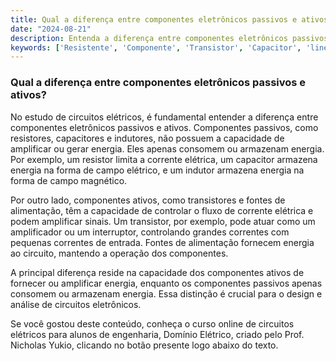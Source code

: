 ```yaml
---
title: Qual a diferença entre componentes eletrônicos passivos e ativos?
date: "2024-08-21"
description: Entenda a diferença entre componentes eletrônicos passivos e ativos no contexto de circuitos elétricos.
keywords: ['Resistente', 'Componente', 'Transistor', 'Capacitor', 'linear:', 'Fonte', 'Ativo']
---
```


### Qual a diferença entre componentes eletrônicos passivos e ativos?

No estudo de circuitos elétricos, é fundamental entender a diferença entre componentes eletrônicos passivos e ativos. Componentes passivos, como resistores, capacitores e indutores, não possuem a capacidade de amplificar ou gerar energia. Eles apenas consomem ou armazenam energia. Por exemplo, um resistor limita a corrente elétrica, um capacitor armazena energia na forma de campo elétrico, e um indutor armazena energia na forma de campo magnético.

Por outro lado, componentes ativos, como transistores e fontes de alimentação, têm a capacidade de controlar o fluxo de corrente elétrica e podem amplificar sinais. Um transistor, por exemplo, pode atuar como um amplificador ou um interruptor, controlando grandes correntes com pequenas correntes de entrada. Fontes de alimentação fornecem energia ao circuito, mantendo a operação dos componentes.

A principal diferença reside na capacidade dos componentes ativos de fornecer ou amplificar energia, enquanto os componentes passivos apenas consomem ou armazenam energia. Essa distinção é crucial para o design e análise de circuitos eletrônicos.

Se você gostou deste conteúdo, conheça o curso online de circuitos elétricos para alunos de engenharia, Domínio Elétrico, criado pelo Prof. Nicholas Yukio, clicando no botão presente logo abaixo do texto.